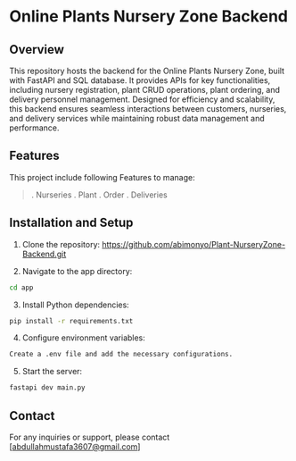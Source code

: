 
# Online Plants Nursery Zone Backend




## Overview
This repository hosts the backend for the Online Plants Nursery Zone, built with FastAPI and SQL database. It provides APIs for key functionalities, including nursery registration, plant CRUD operations, plant ordering, and delivery personnel management. Designed for efficiency and scalability, this backend ensures seamless interactions between customers, nurseries, and delivery services while maintaining robust data management and performance.
## Features
This project include following Features to manage:
 >. Nurseries
 >. Plant
 >. Order
 >. Deliveries 
## Installation and Setup
1. Clone the repository:
https://github.com/abimonyo/Plant-NurseryZone-Backend.git

2. Navigate to the app directory:
```bash
cd app
```

3. Install Python dependencies:
```bash
pip install -r requirements.txt
```

4. Configure environment variables:
```bash
Create a .env file and add the necessary configurations.
 ```

5. Start the server:
```bash
fastapi dev main.py
```








## Contact
For any inquiries or support, please contact [abdullahmustafa3607@gmail.com] 
